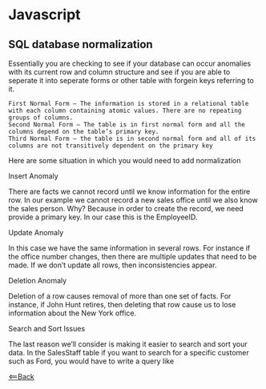 # Javascript

## SQL database normalization 

Essentially you are checking to see if your database can occur anomalies with its current row and column structure and see if you are able to seperate it into seperate forms or other table with forgein keys referring to it.  
    
    First Normal Form – The information is stored in a relational table with each column containing atomic values. There are no repeating groups of columns.
    Second Normal Form – The table is in first normal form and all the columns depend on the table’s primary key.
    Third Normal Form – the table is in second normal form and all of its columns are not transitively dependent on the primary key

Here are some situation in which you would need to add normalization   

Insert Anomaly


There are facts we cannot record until we know information for the entire row.  In our example we cannot record a new sales office until we also know the sales person.  Why?  Because in order to create the record, we need provide a primary key.  In our case this is the EmployeeID.  

Update Anomaly

In this case we have the same information in several rows. For instance if the office number changes, then there are multiple updates that need to be made.  If we don’t update all rows, then inconsistencies appear.  

Deletion Anomaly

Deletion of a row causes removal of more than one set of facts.  For instance, if John Hunt retires, then deleting that row cause us to lose information about the New York office.  


Search and Sort Issues

The last reason we’ll consider is making it easier to search and sort your data.  In the SalesStaff table if you want to search for a specific customer such as Ford, you would have to write a query like



[<==Back](../README.md)